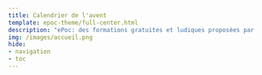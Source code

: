 ```yaml
---
title: Calendrier de l'avent
template: epoc-theme/full-center.html
description: "ePoc: des formations gratuites et ludiques proposées par des experts scientifiques."
img: /images/accueil.png
hide:
- navigation
- toc
---
```


<div class="container-wrapper-genially" style="position: relative; min-height: 500px; max-width: 100%; width:100%;">
    <div id="637de3aea5bfcd001216caef" class="genially-embed"style="margin: 0px auto; position: relative; height: auto; width: 100%;"></div>
</div>
<script>(function (d) { var js, id = "genially-embed-js", ref = d.getElementsByTagName("script")[0]; if (d.getElementById(id)) { return; } js = d.createElement("script"); js.id = id; js.async = true; js.src = "https://view.genial.ly/static/embed/embed.js"; ref.parentNode.insertBefore(js, ref); }(document));</script>
